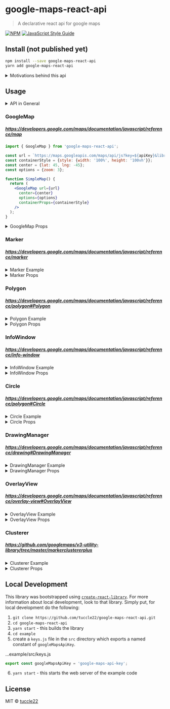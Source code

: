 # google-maps-react-api

> A declarative react api for google maps

[![NPM](https://img.shields.io/npm/v/google-maps-react-api.svg)](https://www.npmjs.com/package/google-maps-react-api) [![JavaScript Style Guide](https://img.shields.io/badge/code_style-standard-brightgreen.svg)](https://standardjs.com)

## Install (not published yet)

```bash
npm install --save google-maps-react-api
yarn add google-maps-react-api
```

<details><summary>Motivations behind this api</summary>

There are inherent pitfalls when mixing a declarative api like this one, with the underlying imperative objects that make this api possible. This api aims to solve a problem (perhaps a very edge case) where `prop` "changes" don't produce the intended `effect`. Imagine the following scenario:

1. You create a `SimpleMap` component with a few buttons that also has a `GoogleMap` component with a `zoom` prop that takes a `number` and looks like the following:
```jsx
// this is not the real api
function SimpleMap() {
  const [zoom, setZoom] = useState(3);
  const map = getMapRef;
  return (
    <React.Fragment>
      <GoogleMap mapRef={getMapRef} zoom={zoom} {...otherProps} />
      <button onClick={() => setZoom(5)}>Declarative Zoom</button>
      <button onClick={() => map.setZoom(10)}>Imperative Zoom</button>
    </Reac.Fragment>
  );
}
```
2. The map is initially set to a `zoom` level of `3`. Click the 'Declarative Zoom' button and the map zooms in to level `5`.
3. Now click the 'Imperative Zoom' button and the map zooms in to level `10`.
4. Now click the 'Declarative Zoom' button again. The expectation is that the map would zoom back to level `5`, but how could the `GoogleMap` component handle this change? From the `GoogleMap` component's perspective, it has received the same `zoom` prop value twice, as it has no awareness of the imperative `map.setZoom(10)` call in between the two declarative calls... 
```js
Object.is(5, 5) === true // Object.is is what react uses to run effects
```
#### Solution
The answer to this problem is to pass an `object` as props, because:
```js
Object.is({}, {}) === false
```
With this in mind, consider if the `SimpleMap` component used a `GoogleMap` component that accepts an `options` prop of an `object` like this:
```jsx
// mapRef is not a real prop on the GoogleMap component in this library
function SimpleMap() {
  const [options, setOptions] = useState({zoom: 3});
  const map = getMapRef;
  return (
    <React.Fragment>
      <GoogleMap mapRef={getMapRef} options={options} {...otherProps} />
      <button onClick={() => setOptions({zoom: 5})}>Declarative Zoom</button>
      <button onClick={() => map.setZoom(10)}>Imperative Zoom</button>
    </React.Fragment>
  );
}
```
This will handle the previously outlined steps, and our expectations, correctly. Fortunately, the google maps v3 api handles both `map.setZoom` as well as `map.setOptions` functions.

</details>

## Usage

<details><summary>API in General</summary>

#### center - `{ lat: number, lng: number }`
All components that are positioned on the map accepts this prop.

#### options - `{ ...object }`
All components that implement setOptions accepts this prop.

#### events
Along with any `event` passed back from the google maps v3 api, a reference to the underlying `google.maps` object is returned. This is the hook that handles the events:
```js
function useMapListener(mapObj, func, event) {
  useEffect(() => {
    if (mapObj && func) {
      const enhancedFunc = (...e) => func(...e, mapObj)
      const listener = mapObj.addListener(event, enhancedFunc)
      return () => window.google.maps.event.removeListener(listener)
    }
  }, [mapObj, func, event])
}
```
</details>

### GoogleMap
##### https://developers.google.com/maps/documentation/javascript/reference/map

```jsx
import { GoogleMap } from 'google-maps-react-api';

const url = `https://maps.googleapis.com/maps/api/js?key=${apiKey}&libraries=geometry,drawing`;
const containerStyle = {style: {width: '100%', height: '100vh'}};
const center = {lat: 45, lng: -45};
const options = {zoom: 3};

function SimpleMap() {
  return (
    <GoogleMap url={url}
      center={center}
      options={options}
      containerProps={containerStyle}
    />
  );
}
```
<details><summary>GoogleMap Props</summary>

| Name                | Type           | Default Value | Required   |
| ------------------- | -------------- | ------------- | ---------- |
| center              | latLng Obj     |               | Yes        |
| containerProps      | Object         |               | Yes        |
| children            | `google-maps-react-api` components |               | No         |
| options             | [Object](https://developers.google.com/maps/documentation/javascript/reference/map#MapOptions)         |               | zoom property         |
| url                 | String         |               | Yes        |
| EVENTS              |                |               |            |
| onBoundsChanged     | Function       |               | No         |
| onCenterChanged     | Function       |               | No         |
| onClick             | Function       |               | No         |
| onDblClick          | Function       |               | No         |
| onDrag              | Function       |               | No         |
| onDragEnd           | Function       |               | No         |
| onDragStart         | Function       |               | No         |
| onHeadingChanged    | Function       |               | No         |
| onIdle              | Function       |               | No         |
| onMapTypeIdChanged  | Function       |               | No         |
| onMouseMove         | Function       |               | No         |
| onMouseOut          | Function       |               | No         |
| onMouseOver         | Function       |               | No         |
| onProjectionChanged | Function       |               | No         |
| onRightClick        | Function       |               | No         |
| onTilesLoaded       | Function       |               | No         |
| onTiltChanged       | Function       |               | No         |
| onZoomChanged       | Function       |               | No         |
</details>

### Marker
##### https://developers.google.com/maps/documentation/javascript/reference/marker

<details><summary>Marker Example</summary>

```jsx
import { GoogleMap, Marker } from 'google-maps-react-api';

function MapWithMarker() {
  return (
    <GoogleMap {...googleMapProps}>
      <Marker center={{lat: 45, lng: -45}} />
    </GoogleMap>
  );
}
```
</details>
<details><summary>Marker Props</summary>

| Name                | Type           | Default Value | Required  |
| ------------------- | ---------------|---------------| --------- |
| center              | latLng Obj     |               | Yes       |
| children            | `Circle` `InfoWindow` |               | No        |
| options             | [Object](https://developers.google.com/maps/documentation/javascript/reference/marker#MarkerOptions)         |               | Yes       |     
| noRedraw            | Number         |               | No        |
| EVENTS              |                |               |           |
| onClick             | Function       |               | No        |
| onDblClick          | Function       |               | No        |
| onDrag              | Function       |               | No        |
| onDragEnd           | Function       |               | No        |
| onDragStart         | Function       |               | No        |
| onMouseDown         | Function       |               | No        |
| onMouseOut          | Function       |               | No        |
| onMouseOver         | Function       |               | No        |
| onMouseUp           | Function       |               | No        |

</details>


### Polygon
##### https://developers.google.com/maps/documentation/javascript/reference/polygon#Polygon
<details><summary>Polygon Example</summary>

```jsx
import { GoogleMap, Polygon } from 'google-maps-react-api';

const triangleCoords = [
  { lat: 25.774, lng: -80.190 },
  { lat: 18.466, lng: -66.118 },
  { lat: 32.321, lng: -64.757 }
];

const bermudaTriangleOpts = {
  paths: triangleCoords,
  strokeColor: '#FF0000',
  strokeOpacity: 0.8,
  strokeWeight: 3,
  fillColor: '#FF0000',
  fillOpacity: 0.35
};

function MapWithPolygon() {
  return (
    <GoogleMap {...googleMapProps}>
      <Polygon options={bermudaTriangleOpts} />
    </GoogleMap>
  );
}
```
</details>
<details><summary>Polygon Props</summary>

| Name                | Type           | Default Value | Required  |
| ------------------- | ---------------|---------------| --------- |
| children            | `InfoWindow`   |               | No        |
| options             | [Object](https://developers.google.com/maps/documentation/javascript/reference/polygon#PolygonOptions)         |               | Yes       |     
| EVENTS              |                |               |           |
| onClick             | Function       |               | No        |
| onDblClick          | Function       |               | No        |
| onDrag              | Function       |               | No        |
| onDragEnd           | Function       |               | No        |
| onDragStart         | Function       |               | No        |
| onMouseDown         | Function       |               | No        |
| onMouseOut          | Function       |               | No        |
| onMouseOver         | Function       |               | No        |
| onMouseUp           | Function       |               | No        |
</details>

### InfoWindow
##### https://developers.google.com/maps/documentation/javascript/reference/info-window
<details><summary>InfoWindow Example</summary>

#### InfoWindow - center
```jsx
import { GoogleMap, InfoWindow } from 'google-maps-react-api';

function MapWithInfoWindow() {
  return (
    <GoogleMap {...googleMapProps}>
      <InfoWindow center={{lat: 45 lng: -45}}>
        Hello World!
      </InfoWindow>
    </GoogleMap>
  );
}
```

#### InfoWindow - `Marker` || `Polygon`
The `InfoWindow` can be positioned according to either the `Marker` or `Polygon` component. Note: It may be more performant to use a single InfoWindow passing in a `center` or an `anchor` prop if you only need to show one InfoWindow at a time, such while hovering on a marker.
```jsx
import { GoogleMap, InfoWindow, Marker } from 'google-maps-react-api';

function MapWithMarkerAndInfoWindow() {
  return (
    <GoogleMap {...googleMapProps}>
      <Marker {...markerProps}>
        <InfoWindow>
          Hello World!
        </InfoWindow>
      </Marker>
    </GoogleMap>
  );
}
```
</details>
<details><summary>InfoWindow Props</summary>

| Name                | Type           | Default Value | Required  |
| ------------------- | ---------------|---------------| --------- |
| anchor              | `Marker` instance |            | No        |
| center              | latLng Obj     |               | `!anchor` |
| children            | Node           |               | Yes       |
| options             | [Object](https://developers.google.com/maps/documentation/javascript/reference/info-window#InfoWindowOptions)         |               | Yes       |     
| EVENTS              |                |               |           |
</details>

### Circle
##### https://developers.google.com/maps/documentation/javascript/reference/polygon#Circle
<details><summary>Circle Example</summary>

```jsx
import { GoogleMap, Circle } from 'google-maps-react-api';

const options = { radius: 500 };
const center = { lat: 45, lng: -45 };
function MapWithCircle() {
  return (
    <GoogleMap {...googleMapProps}>
      <Circle center={center}
        options={options}
      />
    </GoogleMap>
  );
}
```

#### Circle - `Marker`
```jsx
import { GoogleMap, Marker, Circle } from 'google-maps-react-api';

const options = { radius: 500 };
function MapWithMarkerAndCircle() {
  return (
    <GoogleMap {...googleMapProps}>
      <Marker {...markerProps}>
        <Circle options={options} />
      </Marker>
    </GoogleMap>
  );
}
```
</details>
<details><summary>Circle Props</summary>

| Name                | Type           | Default Value | Required  |
| ------------------- | ---------------|---------------| --------- |
| center              | latLng Obj     |               | Yes       |
| options             | [Object](https://developers.google.com/maps/documentation/javascript/reference/polygon#CircleOptions)         |               | radius property        |     
| EVENTS              |                |               |           |
| onCenterChanged     | Function       |               | No        |
| onClick             | Function       |               | No        |
| onDblClick          | Function       |               | No        |
| onDrag              | Function       |               | No        |
| onDragEnd           | Function       |               | No        |
| onDragStart         | Function       |               | No        |
| onMouseDown         | Function       |               | No        |
| onMouseMove         | Function       |               | No        |
| onMouseOut          | Function       |               | No        |
| onMouseOver         | Function       |               | No        |
| onMouseUp           | Function       |               | No        |
| onRadiusChanged     | Function       |               | No        |
| onRightClick        | Function       |               | No        |

</details>

### DrawingManager
##### https://developers.google.com/maps/documentation/javascript/reference/drawing#DrawingManager
<details><summary>DrawingManager Example</summary>

```jsx
import { GoogleMap, DrawingManager } from 'google-maps-react-api';

function MapWithDrawingManager() {
  return (
    <GoogleMap {...googleMapProps}>
      <DrawingManager />
    </GoogleMap>
  );
}
```
</details>
<details><summary>DrawingManager Props</summary>

| Name                | Type           | Default Value | Required  |
| ------------------- | ---------------|---------------| --------- |
| options             | [Object](https://developers.google.com/maps/documentation/javascript/reference/drawing#DrawingManagerOptions)         |               | No        |     
| EVENTS              |                |               |           |
| onCircleComplete    | Function       |               |           |
| onMarkerComplete    | Function       |               |           |
| onOverlayComplete   | Function       |               |           |
| onPolyLineComplete  | Function       |               |           |
| onPolyLineComplete  | Function       |               |           |
| onRectangleComplete | Function       |               |           |
</details>

### OverlayView
##### https://developers.google.com/maps/documentation/javascript/reference/overlay-view#OverlayView
<details><summary>OverlayView Example</summary>

```jsx
import { GoogleMap, OverlayView } from 'google-maps-react-api';

function MapWithOverlayView() {
  return (
    <GoogleMap {...googleMapProps}>
      <OverlayView center={{lat: 45, lng: -45}}>
        Hello World!
      </OverlayView>
    </GoogleMap>
  );
}
```

#### OverlayView - `Polygon`
```jsx
import { GoogleMap, OverlayView } from 'google-maps-react-api';

function MapWithPolygonAndOverlayView() {
  return (
    <GoogleMap {...googleMapProps}>
      <Polygon {...polygonProps}>
        <OverlayView>
          Hello World!
        </OverlayView>
      </Polygon>
    </GoogleMap>
  );
}
```
</details>
<details><summary>OverlayView Props</summary>

| Name                | Type           | Default Value | Required  |
| ------------------- | ---------------|---------------| --------- |
| center              | latLng Obj     |               | `!Polygon` child |
| children            | Node (single)  |               | Yes       |
| className           | String         |               | No        |
| style               | Object         |               |           |
</details>

### Clusterer
##### https://github.com/googlemaps/v3-utility-library/tree/master/markerclustererplus
<details><summary>Clusterer Example</summary>

For performance reasons, when a `Circle` is a child of a `Marker` and that `Marker` is a child of a `Clusterer`, the `Circle` is removed from the map when its `Marker` is clustered.
```jsx
import { GoogleMap, Marker, Clusterer } from 'google-maps-react-api';

const markers = Array(1000).fill(0).map((_, i) => {
  const lat = Math.random() * 360 - 180;
  const lng = Math.random() * 360 - 180;
  return ({ key: i, center: { lat, lng } });
});

function MapWithClusteringMarkers() {
  return (
    <GoogleMap {...googleMapProps}>
      <Clusterer>
        { markers.map(m =>
          <Marker {...m} />
        )}
      </Clusterer>
    </GoogleMap>
  )
}
```
</details>
<details><summary>Clusterer Props</summary>

| Name                | Type           | Default Value | Required  |
| ------------------- | ---------------|---------------| --------- |
| children            | `Marker[]`     |               | Yes       |
| averageCenter       | String         | `false`       | No        |
| batchSize           | Number         |               | No        |
| batchSizeIE         | Number         |               | No        |
| calculator          | Function       |               | No        |
| clusterClass        | String         |               | No        |
| enableRetinaIcons   | Boolean        | `false`       | No        |
| gridSize            | Number         | `60`          | No        |
| ignoreHidden        | Boolean        | `false`       | No        |
| imageExtension      | String         |               | No        |
| imagePath           | String         |               | No        |
| imageSizes          | Array          |               | No        |
| maxZoom             | Number         |               | No        |
| minimumClusterSize  | Number         | `2`           | No        |
| styles              | Array          |               | No        |
| title               | String         |               | No        |
| zoomOnClick         | Boolean        |               | No        |
</details>

## Local Development

This library was bootstrapped using [`create-react-library`](https://github.com/transitive-bullshit/create-react-library). For more information about local development, look to that library. Simply put, for local development do the following:
1. `git clone https://github.com/tuccle22/google-maps-react-api.git`
2. `cd google-maps-react-api`
3. `yarn start` - this builds the library
4. `cd example`
5. create a `keys.js` file in the `src` directory which exports a named constant of `googleMapsApiKey`.

...example/src/keys.js
```jsx
export const googleMapsApiKey = 'google-maps-api-key';
```
6. `yarn start` - this starts the web server of the example code

## License

MIT © [tuccle22](https://github.com/tuccle22)
